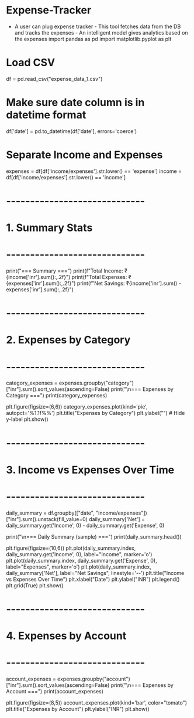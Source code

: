 # Expense-Tracker
- A user can plug expense tracker - This tool fetches data from the DB and tracks the expenses - An intelligent model gives analytics based on the expenses
import pandas as pd
import matplotlib.pyplot as plt

# Load CSV
df = pd.read_csv("expense_data_1.csv")

# Make sure date column is in datetime format
df['date'] = pd.to_datetime(df['date'], errors='coerce')

# Separate Income and Expenses
expenses = df[df['income/expenses'].str.lower() == 'expense']
income = df[df['income/expenses'].str.lower() == 'income']

# -----------------------------
# 1. Summary Stats
# -----------------------------
print("=== Summary ===")
print(f"Total Income: ₹{income['inr'].sum():,.2f}")
print(f"Total Expenses: ₹{expenses['inr'].sum():,.2f}")
print(f"Net Savings: ₹{income['inr'].sum() - expenses['inr'].sum():,.2f}")

# -----------------------------
# 2. Expenses by Category
# -----------------------------
category_expenses = expenses.groupby("category")["inr"].sum().sort_values(ascending=False)
print("\n=== Expenses by Category ===")
print(category_expenses)

plt.figure(figsize=(6,6))
category_expenses.plot(kind='pie', autopct='%1.1f%%')
plt.title("Expenses by Category")
plt.ylabel("")  # Hide y-label
plt.show()

# -----------------------------
# 3. Income vs Expenses Over Time
# -----------------------------
daily_summary = df.groupby(["date", "income/expenses"])["inr"].sum().unstack(fill_value=0)
daily_summary['Net'] = daily_summary.get('Income', 0) - daily_summary.get('Expense', 0)

print("\n=== Daily Summary (sample) ===")
print(daily_summary.head())

plt.figure(figsize=(10,6))
plt.plot(daily_summary.index, daily_summary.get('Income', 0), label="Income", marker='o')
plt.plot(daily_summary.index, daily_summary.get('Expense', 0), label="Expenses", marker='o')
plt.plot(daily_summary.index, daily_summary['Net'], label="Net Savings", linestyle='--')
plt.title("Income vs Expenses Over Time")
plt.xlabel("Date")
plt.ylabel("INR")
plt.legend()
plt.grid(True)
plt.show()

# -----------------------------
# 4. Expenses by Account
# -----------------------------
account_expenses = expenses.groupby("account")["inr"].sum().sort_values(ascending=False)
print("\n=== Expenses by Account ===")
print(account_expenses)

plt.figure(figsize=(8,5))
account_expenses.plot(kind='bar', color="tomato")
plt.title("Expenses by Account")
plt.ylabel("INR")
plt.show()
